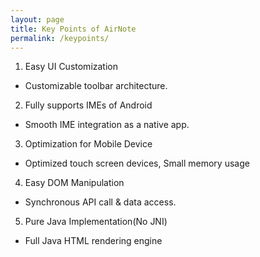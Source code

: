 ```yaml
---
layout: page
title: Key Points of AirNote
permalink: /keypoints/
---
```


1. Easy UI Customization
- Customizable toolbar architecture.
2. Fully supports IMEs of Android
- Smooth IME integration as a native app.
3. Optimization for Mobile Device
- Optimized touch screen devices, Small memory usage
4. Easy DOM Manipulation
- Synchronous API call & data access.
5. Pure Java Implementation(No JNI)
- Full Java HTML rendering engine